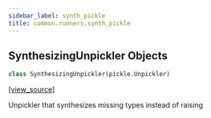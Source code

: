 ```yaml
---
sidebar_label: synth_pickle
title: common.runners.synth_pickle
---
```


## SynthesizingUnpickler Objects

```python
class SynthesizingUnpickler(pickle.Unpickler)
```

[[view_source]](https://github.com/dlt-hub/dlt/blob/e9c9ecfa8a644fdb516dd74aabca3bf75bafb154/dlt/common/runners/synth_pickle.py#L16)

Unpickler that synthesizes missing types instead of raising

